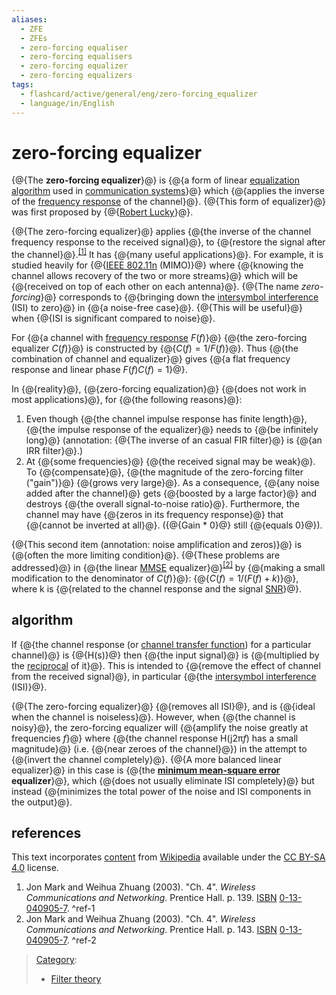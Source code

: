 ```yaml
---
aliases:
  - ZFE
  - ZFEs
  - zero-forcing equaliser
  - zero-forcing equalisers
  - zero-forcing equalizer
  - zero-forcing equalizers
tags:
  - flashcard/active/general/eng/zero-forcing_equalizer
  - language/in/English
---
```


# zero-forcing equalizer

{@{The __zero-forcing equalizer__}@} is {@{a form of linear [equalization](equalization%20(communications).md) [algorithm](algorithm.md) used in [communication systems](telecommunications.md)}@} which {@{applies the inverse of the [frequency response](frequency%20response.md) of the channel}@}. {@{This form of equalizer}@} was first proposed by {@{[Robert Lucky](Robert%20Lucky.md)}@}. <!--SR:!2025-09-21,16,290!2025-11-15,57,310!2025-11-13,55,310!2025-09-20,15,290!2025-09-21,16,290-->

{@{The zero-forcing equalizer}@} applies {@{the inverse of the channel frequency response to the received signal}@}, to {@{restore the signal after the channel}@}.<sup>[\[1\]](#^ref-1)</sup> It has {@{many useful applications}@}. For example, it is studied heavily for {@{[IEEE 802.11n](IEEE%20802.11n.md) \(MIMO\)}@} where {@{knowing the channel allows recovery of the two or more streams}@} which will be {@{received on top of each other on each antenna}@}. {@{The name _zero-forcing_}@} corresponds to {@{bringing down the [intersymbol interference](intersymbol%20interference.md) \(ISI\) to zero}@} in {@{a noise-free case}@}. {@{This will be useful}@} when {@{ISI is significant compared to noise}@}. <!--SR:!2025-11-15,57,310!2025-11-13,55,310!2025-11-14,56,310!2025-11-16,58,310!2025-09-20,15,290!2025-11-13,55,310!2025-11-14,56,310!2025-11-14,56,310!2025-11-15,57,310!2025-09-20,15,290!2025-09-20,15,290!2025-11-12,54,310-->

For {@{a channel with [frequency response](frequency%20response.md) $F(f)$}@} {@{the zero-forcing equalizer $C(f)$}@} is constructed by {@{$C(f)=1/F(f)$}@}. Thus {@{the combination of channel and equalizer}@} gives {@{a flat frequency response and linear phase $F(f)C(f)=1$}@}. <!--SR:!2025-11-14,56,310!2025-11-16,58,310!2025-11-13,55,310!2025-11-12,54,310!2025-11-15,57,310-->

In {@{reality}@}, {@{zero-forcing equalization}@} {@{does not work in most applications}@}, for {@{the following reasons}@}: <!--SR:!2025-11-16,58,310!2025-11-12,54,310!2025-11-13,55,310!2025-11-12,54,310-->

1. Even though {@{the channel impulse response has finite length}@}, {@{the impulse response of the equalizer}@} needs to {@{be infinitely long}@} \(annotation: {@{The inverse of an casual FIR filter}@} is {@{an IRR filter}@}.\)
2. At {@{some frequencies}@} {@{the received signal may be weak}@}. To {@{compensate}@}, {@{the magnitude of the zero-forcing filter \("gain"\)}@} {@{grows very large}@}. As a consequence, {@{any noise added after the channel}@} gets {@{boosted by a large factor}@} and destroys {@{the overall signal-to-noise ratio}@}. Furthermore, the channel may have {@{zeros in its frequency response}@} that {@{cannot be inverted at all}@}. \({@{Gain \* 0}@} still {@{equals 0}@}\). <!--SR:!2025-09-20,15,290!2025-11-16,58,310!2025-09-20,15,290!2025-09-20,15,290!2025-09-20,15,290!2025-09-20,15,290!2025-11-12,54,310!2025-11-16,58,310!2025-09-21,16,290!2025-11-15,57,310!2025-09-21,16,290!2025-11-13,55,310!2025-11-14,56,310!2025-11-16,58,310!2025-11-14,56,310!2025-11-12,54,310!2025-09-21,16,290-->

{@{This second item \(annotation: noise amplification and zeros\)}@} is {@{often the more limiting condition}@}. {@{These problems are addressed}@} in {@{the linear [MMSE](minimum%20mean-square%20error.md) equalizer}@}<sup>[\[2\]](#^ref-2)</sup> by {@{making a small modification to the denominator of $C(f)$}@}: {@{$C(f)=1/(F(f)+k)$}@}, where k is {@{related to the channel response and the signal [SNR](signal-to-noise%20ratio.md)}@}. <!--SR:!2025-09-21,16,290!2025-11-16,58,310!2025-09-21,16,290!2025-11-16,58,310!2025-09-21,16,290!2025-09-20,15,290!2025-09-20,15,290-->

## algorithm

If {@{the channel response \(or [channel transfer function](transfer%20function.md)\) for a particular channel}@} is {@{H\(s\)}@} then {@{the input signal}@} is {@{multiplied by the [reciprocal](multiplicative%20inverse.md) of it}@}. This is intended to {@{remove the effect of channel from the received signal}@}, in particular {@{the [intersymbol interference](intersymbol%20interference.md) \(ISI\)}@}. <!--SR:!2025-09-20,15,290!2025-09-21,16,290!2025-11-14,56,310!2025-11-12,54,310!2025-11-12,54,310!2025-11-13,55,310-->

{@{The zero-forcing equalizer}@} {@{removes all ISI}@}, and is {@{ideal when the channel is noiseless}@}. However, when {@{the channel is noisy}@}, the zero-forcing equalizer will {@{amplify the noise greatly at frequencies _f_}@} where {@{the channel response H\(j2π<!-- markdown separator -->_f_\) has a small magnitude}@} \(i.e. {@{near zeroes of the channel}@}\) in the attempt to {@{invert the channel completely}@}. {@{A more balanced linear equalizer}@} in this case is {@{the __[minimum mean-square error](minimum%20mean-square%20error.md) equalizer__}@}, which {@{does not usually eliminate ISI completely}@} but instead {@{minimizes the total power of the noise and ISI components in the output}@}. <!--SR:!2025-11-12,54,310!2025-11-15,57,310!2025-09-21,16,290!2025-11-15,57,310!2025-11-14,56,310!2025-09-21,16,290!2025-09-20,15,290!2025-09-20,15,290!2025-11-13,55,310!2025-09-20,15,290!2025-11-15,57,310!2025-11-12,54,310-->

## references

This text incorporates [content](https://en.wikipedia.org/wiki/zero-forcing_equalizer) from [Wikipedia](Wikipedia.md) available under the [CC BY-SA 4.0](https://creativecommons.org/licenses/by-sa/4.0/) license.

1. <a id="CITEREFJon Mark and Weihua Zhuang2003"></a> Jon Mark and Weihua Zhuang \(2003\). "Ch. 4". _Wireless Communications and Networking_. Prentice Hall. p. 139. [ISBN](ISBN%20(identifier).md) [0-13-040905-7](https://en.wikipedia.org/wiki/Special:BookSources/0-13-040905-7). <a id="^ref-1"></a>^ref-1
2. <a id="CITEREFJon Mark and Weihua Zhuang2003"></a> Jon Mark and Weihua Zhuang \(2003\). "Ch. 4". _Wireless Communications and Networking_. Prentice Hall. p. 143. [ISBN](ISBN%20(identifier).md) [0-13-040905-7](https://en.wikipedia.org/wiki/Special:BookSources/0-13-040905-7). <a id="^ref-2"></a>^ref-2

> [Category](https://en.wikipedia.org/wiki/Help:Category):
>
> - [Filter theory](https://en.wikipedia.org/wiki/Category:Filter%20theory)
